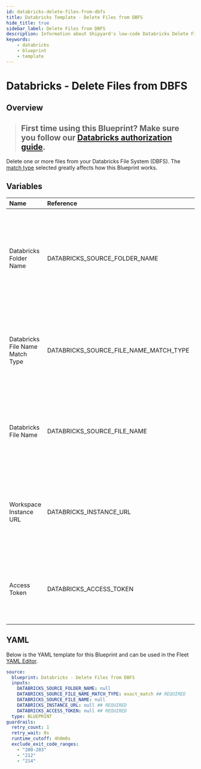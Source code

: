 ```yaml
---
id: databricks-delete-files-from-dbfs
title: Databricks Template - Delete Files from DBFS
hide_title: true
sidebar_label: Delete Files from DBFS
description: Information about Shipyard's low-code Databricks Delete Files from DBFS blueprint. Delete one or more files from your Databricks File System (DBFS).
keywords:
    - databricks
    - blueprint
    - template
---
```


# Databricks - Delete Files from DBFS

## Overview

> ## **First time using this Blueprint? Make sure you follow our [Databricks authorization guide](https://www.shipyardapp.com/docs/blueprint-library/databricks/databricks-authorization/)**.

Delete one or more files from your Databricks File System (DBFS). The [match type](https://www.shipyardapp.com/docs/reference/blueprint-library/match-type/) selected greatly affects how this Blueprint works.



## Variables

| Name | Reference | Type | Required | Default | Options | Description |
|:---|:---|:---|:---|:---|:---|:---|
| Databricks Folder Name | DATABRICKS_SOURCE_FOLDER_NAME | Alphanumeric | :heavy_minus_sign: | - | - | Name of the folder where you want to upload the local file(s) in the Databricks File System (DBFS). If left blank, uploads to /FileStore/. |
| Databricks File Name Match Type | DATABRICKS_SOURCE_FILE_NAME_MATCH_TYPE | Select | :white_check_mark: | `exact_match` | Exact Match: `exact_match`<br></br><br></br>Regex Match: `regex_match` | Determines if the text in "Databricks File Name" will look for one file with exact match, or multiple files using regex. |
| Databricks File Name | DATABRICKS_SOURCE_FILE_NAME | Alphanumeric | :heavy_minus_sign: | - | - | What to name the file(s) being uploaded. If left blank, defaults to the original file name(s). |
| Workspace Instance URL | DATABRICKS_INSTANCE_URL | Alphanumeric | :white_check_mark: | - | - | The subdomain, domain, and top-level domain (TLD) of your Databricks Workspace URL. |
| Access Token | DATABRICKS_ACCESS_TOKEN | Password | :white_check_mark: | - | - | The personal access token associated with the provided Workspace Instance. |


## YAML

Below is the YAML template for this Blueprint and can be used in the Fleet [YAML Editor](../../reference/fleets.md#yaml-editor).

```yaml
source:
  blueprint: Databricks - Delete Files from DBFS
  inputs:
    DATABRICKS_SOURCE_FOLDER_NAME: null 
    DATABRICKS_SOURCE_FILE_NAME_MATCH_TYPE: exact_match ## REQUIRED
    DATABRICKS_SOURCE_FILE_NAME: null 
    DATABRICKS_INSTANCE_URL: null ## REQUIRED
    DATABRICKS_ACCESS_TOKEN: null ## REQUIRED
  type: BLUEPRINT
guardrails:
  retry_count: 1
  retry_wait: 0s
  runtime_cutoff: 4h0m0s
  exclude_exit_code_ranges:
    - "200-203"
    - "212"
    - "214"
```
